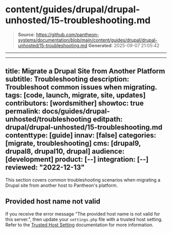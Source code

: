 # content/guides/drupal/drupal-unhosted/15-troubleshooting.md

> **Source**: https://github.com/pantheon-systems/documentation/blob/main/content/guides/drupal/drupal-unhosted/15-troubleshooting.md
> **Generated**: 2025-09-07 21:05:42

---

---
title: Migrate a Drupal Site from Another Platform
subtitle: Troubleshooting
description: Troubleshoot common issues when migrating.
tags: [code, launch, migrate, site, updates]
contributors: [wordsmither]
showtoc: true
permalink: docs/guides/drupal-unhosted/troubleshooting
editpath: drupal/drupal-unhosted/15-troubleshooting.md
contenttype: [guide]
innav: [false]
categories: [migrate, troubleshooting]
cms: [drupal9, drupal8, drupal10, drupal]
audience: [development]
product: [--]
integration: [--]
reviewed: "2022-12-13"
---

This section covers common troubleshooting scenarios when migrating a Drupal site from another host to Pantheon's platform.

## Provided host name not valid

If you receive the error message "The provided host name is not valid for this server.", then update your `settings.php` file with a trusted host setting. Refer to the [Trusted Host Setting](/guides/php/settings-php#trusted-host-setting) documentation for more information.

<Partial file="drupal/troubleshooting-drush.md" />

<Partial file="drupal/troubleshooting-general.md" />

